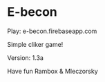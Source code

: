 # E-becon
Play:
e-becon.firebaseapp.com

Simple cliker game!

Version: 1.3a

Have fun
Rambox & Mleczorsky

